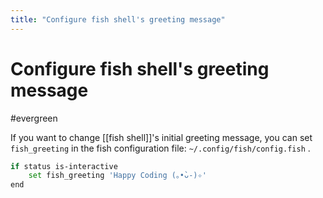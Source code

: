```yaml
---
title: "Configure fish shell's greeting message"
---
```


# Configure fish shell's greeting message
#evergreen

If you want to change [[fish shell]]'s initial greeting message, you can set `fish_greeting` in the fish configuration file: `~/.config/fish/config.fish` .

```sh
if status is-interactive
    set fish_greeting 'Happy Coding (｡•̀ᴗ-)✧'
end
```
